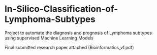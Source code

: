# In-Silico-Classification-of-Lymphoma-Subtypes
Project to automate the diagnosis and prognosis of Lymphoma subtypes using supervised Machine Learning Models

Final submitted research paper attached (Bioinformatics_vf.pdf)
